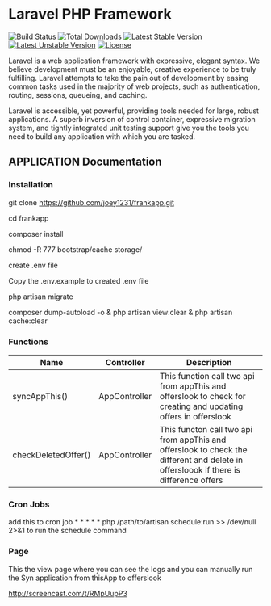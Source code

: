 # Laravel PHP Framework

[![Build Status](https://travis-ci.org/laravel/framework.svg)](https://travis-ci.org/laravel/framework)
[![Total Downloads](https://poser.pugx.org/laravel/framework/d/total.svg)](https://packagist.org/packages/laravel/framework)
[![Latest Stable Version](https://poser.pugx.org/laravel/framework/v/stable.svg)](https://packagist.org/packages/laravel/framework)
[![Latest Unstable Version](https://poser.pugx.org/laravel/framework/v/unstable.svg)](https://packagist.org/packages/laravel/framework)
[![License](https://poser.pugx.org/laravel/framework/license.svg)](https://packagist.org/packages/laravel/framework)

Laravel is a web application framework with expressive, elegant syntax. We believe development must be an enjoyable, creative experience to be truly fulfilling. Laravel attempts to take the pain out of development by easing common tasks used in the majority of web projects, such as authentication, routing, sessions, queueing, and caching.

Laravel is accessible, yet powerful, providing tools needed for large, robust applications. A superb inversion of control container, expressive migration system, and tightly integrated unit testing support give you the tools you need to build any application with which you are tasked.

## APPLICATION Documentation


### Installation

git clone https://github.com/joey1231/frankapp.git

cd frankapp

composer install

chmod -R 777 bootstrap/cache storage/

create .env file

Copy the .env.example to created .env file

php artisan migrate

composer dump-autoload -o & php artisan view:clear & php artisan cache:clear



### Functions
 
| Name | Controller | Description |
| ---- | ---------- | ----------- | 
| syncAppThis() | AppController | This function call two api from appThis and offerslook to check for creating and updating offers in offerslook |
| checkDeletedOffer() | AppController | This functon call two api from appThis and offerslook to check the different and delete in offersloook if there is difference offers |

### Cron Jobs

add this to cron job * * * * * php /path/to/artisan schedule:run >> /dev/null 2>&1 to run the schedule command

### Page

 This the view page where you can see the logs and you can manually run the Syn application from thisApp to offerslook

http://screencast.com/t/RMpUupP3

